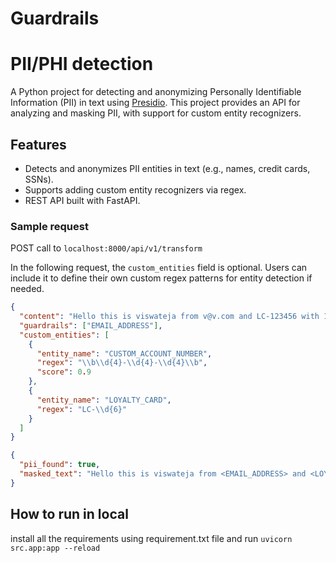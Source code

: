 # Guardrails

# PII/PHI detection

A Python project for detecting and anonymizing Personally Identifiable Information (PII) in text using [Presidio](https://microsoft.github.io/presidio/). This project provides an API for analyzing and masking PII, with support for custom entity recognizers.

## Features

- Detects and anonymizes PII entities in text (e.g., names, credit cards, SSNs).
- Supports adding custom entity recognizers via regex.
- REST API built with FastAPI.

### Sample request

POST call to `localhost:8000/api/v1/transform`

In the following request, the `custom_entities` field is optional. Users can include it to define their own custom regex patterns for entity detection if needed.

```json
{
  "content": "Hello this is viswateja from v@v.com and LC-123456 with 1234-5678-9012",
  "guardrails": ["EMAIL_ADDRESS"],
  "custom_entities": [
    {
      "entity_name": "CUSTOM_ACCOUNT_NUMBER",
      "regex": "\\b\\d{4}-\\d{4}-\\d{4}\\b",
      "score": 0.9
    },
    {
      "entity_name": "LOYALTY_CARD",
      "regex": "LC-\\d{6}"
    }
  ]
}
```

```json
{
  "pii_found": true,
  "masked_text": "Hello this is viswateja from <EMAIL_ADDRESS> and <LOYALTY_CARD> with <CUSTOM_ACCOUNT_NUMBER>"
}
```

## How to run in local

install all the requirements using requirement.txt file and run `uvicorn src.app:app --reload`
